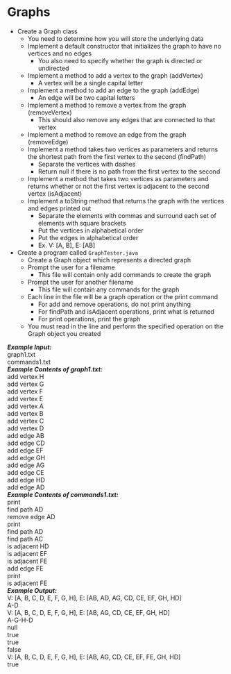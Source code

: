 # Graphs

- Create a Graph class
  - You need to determine how you will store the underlying data
  - Implement a default constructor that initializes the graph to have no vertices and no edges
    - You also need to specify whether the graph is directed or undirected
  - Implement a method to add a vertex to the graph (addVertex)
    - A vertex will be a single capital letter
  - Implement a method to add an edge to the graph (addEdge)
    - An edge will be two capital letters
  - Implement a method to remove a vertex from the graph (removeVertex)
    - This should also remove any edges that are connected to that vertex
  - Implement a method to remove an edge from the graph (removeEdge)
  - Implement a method takes two vertices as parameters and returns the shortest path from the first vertex to the second (findPath)
    - Separate the vertices with dashes
    - Return null if there is no path from the first vertex to the second
  - Implement a method that takes two vertices as parameters and returns whether or not the first vertex is adjacent to the second vertex (isAdjacent)
  - Implement a toString method that returns the graph with the vertices and edges printed out
    - Separate the elements with commas and surround each set of elements with square brackets
    - Put the vertices in alphabetical order
    - Put the edges in alphabetical order
    - Ex. V: [A, B], E: [AB]
- Create a program called `GraphTester.java`
  - Create a Graph object which represents a directed graph
  - Prompt the user for a filename
    - This file will contain only add commands to create the graph
  - Prompt the user for another filename
    - This file will contain any commands for the graph 
  - Each line in the file will be a graph operation or the print command
    - For add and remove operations, do not print anything
    - For findPath and isAdjacent operations, print what is returned
    - For print operations, print the graph
  - You must read in the line and perform the specified operation on the Graph object you created

***Example Input:***\
graph1.txt\
commands1.txt\
***Example Contents of graph1.txt:***\
add vertex H\
add vertex G\
add vertex F\
add vertex E\
add vertex A\
add vertex B\
add vertex C\
add vertex D\
add edge AB\
add edge CD\
add edge EF\
add edge GH\
add edge AG\
add edge CE\
add edge HD\
add edge AD\
***Example Contents of commands1.txt:***\
print\
find path AD\
remove edge AD\
print\
find path AD\
find path AC\
is adjacent HD\
is adjacent EF\
is adjacent FE\
add edge FE\
print\
is adjacent FE\
***Example Output:***\
V: [A, B, C, D, E, F, G, H], E: [AB, AD, AG, CD, CE, EF, GH, HD]\
A-D\
V: [A, B, C, D, E, F, G, H], E: [AB, AG, CD, CE, EF, GH, HD]\
A-G-H-D\
null\
true\
true\
false\
V: [A, B, C, D, E, F, G, H], E: [AB, AG, CD, CE, EF, FE, GH, HD]\
true
